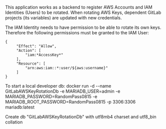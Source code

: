 ﻿This application works as a backend to register AWS Accounts and IAM Identities (Users) to be rotated. When rotating AWS Keys, dependent GitLab projects (its variables) are updated with new credentials.

The IAM Identity needs to have permission to be able to rotate its own keys. Therefore the following permissions must be granted to the IAM User:
```
{
     "Effect": "Allow",
     "Action": [
         "iam:*AccessKey*"
     ],
     "Resource": [
         "arn:aws:iam::*:user/${aws:username}"
     ]
}
```

To start a local developer db:
docker run -d --name GitLabAWSKeyRotationDb -e MARIADB_USER=admin -e MARIADB_PASSWORD=RandomPass0815 -e MARIADB_ROOT_PASSWORD=RandomPass0815  -p 3306:3306 mariadb:latest

Create db "GitLabAWSKeyRotationDb" with utf8mb4 charset and utf8_bin collation